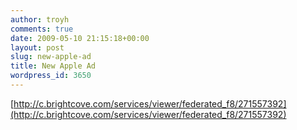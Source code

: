 ```yaml
---
author: troyh
comments: true
date: 2009-05-10 21:15:18+00:00
layout: post
slug: new-apple-ad
title: New Apple Ad
wordpress_id: 3650
---
```


[http://c.brightcove.com/services/viewer/federated_f8/271557392](http://c.brightcove.com/services/viewer/federated_f8/271557392)
